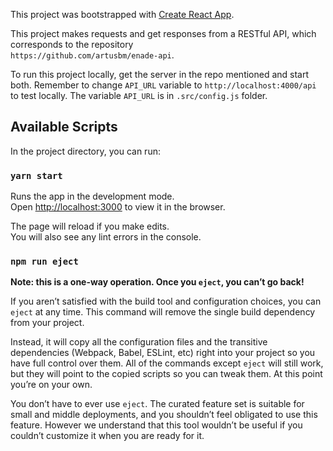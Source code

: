 This project was bootstrapped with [Create React App](https://github.com/facebookincubator/create-react-app).

This project makes requests and get responses from a RESTful API, which corresponds to the repository<br/>
`https://github.com/artusbm/enade-api`. 

To run this project locally, get the server in the repo mentioned and start both.
Remember to change `API_URL` variable to `http://localhost:4000/api` to test locally.
The variable `API_URL` is in `.src/config.js` folder.

## Available Scripts

In the project directory, you can run:

### `yarn start`

Runs the app in the development mode.<br>
Open [http://localhost:3000](http://localhost:3000) to view it in the browser.

The page will reload if you make edits.<br>
You will also see any lint errors in the console.

### `npm run eject`

**Note: this is a one-way operation. Once you `eject`, you can’t go back!**

If you aren’t satisfied with the build tool and configuration choices, you can `eject` at any time. This command will remove the single build dependency from your project.

Instead, it will copy all the configuration files and the transitive dependencies (Webpack, Babel, ESLint, etc) right into your project so you have full control over them. All of the commands except `eject` will still work, but they will point to the copied scripts so you can tweak them. At this point you’re on your own.

You don’t have to ever use `eject`. The curated feature set is suitable for small and middle deployments, and you shouldn’t feel obligated to use this feature. However we understand that this tool wouldn’t be useful if you couldn’t customize it when you are ready for it.